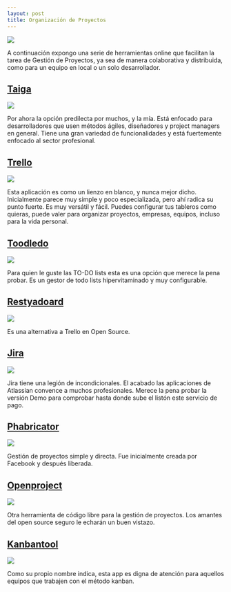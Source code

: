 ```yaml
---
layout: post
title: Organización de Proyectos
---
```


![](http://www.ledfish.com/wp-content/uploads/2010/07/organizacion-de-proyectos-intro1.jpg)

A continuación expongo una serie de herramientas online que facilitan la tarea de Gestión de Proyectos, ya sea de manera colaborativa y distribuida, como para un equipo en local o un solo desarrollador.

## [Taiga][b4bb795c]

  [b4bb795c]: https://taiga.io/ "Taiga"

![](https://d1us95wkqce0jo.cloudfront.net/site/company/logo/22675_423375.jpg)

Por ahora la opción predilecta por muchos, y la mía. Está enfocado para desarrolladores que usen métodos ágiles, diseñadores y project managers en general. Tiene una gran variedad de funcionalidades y está fuertemente enfocado al sector profesional.

## [Trello](https://trello.com/)

![](https://www.easy-insight.com/images/trello.png)

Esta aplicación es como un lienzo en blanco, y nunca mejor dicho. Inicialmente parece muy simple y poco especializada, pero  ahí radica su punto fuerte.
Es muy versátil y fácil. Puedes configurar tus tableros como quieras, puede valer para organizar proyectos, empresas, equipos, incluso para la vida personal.



## [Toodledo](https://www.toodledo.com/)
![](http://static.toodledo.com/libs/images/logo-dark.png)

Para quien le guste las TO-DO lists esta es una opción que merece la pena probar. Es un gestor de todo lists hipervitaminado y muy configurable.

## [Restyadoard](http://restya.com/)
![](http://restya.com/images/logo.png)

Es una alternativa a Trello en Open Source.

## [Jira](https://es.atlassian.com/software/jira)
![](http://astah.net/features/atlassian/jira-logo.png)

Jira tiene una legión de incondicionales. El acabado las aplicaciones de Atlassian convence a muchos profesionales. Merece la pena probar la versión Demo para comprobar hasta donde sube el listón este servicio de pago.

## [Phabricator](https://www.phacility.com/)
![](http://povilasb.com/_images/phabricator_logo.png)

Gestión de proyectos simple y directa. Fue inicialmente creada por Facebook y después liberada.

## [Openproject](https://www.openproject.org/)
![](https://www.openproject.org/wp-content/uploads/sites/7/2015/04/logo_openproject_foundation-300x119.png)

Otra herramienta de código libre para la gestión de proyectos. Los amantes del open source seguro le echarán un buen vistazo.


## [Kanbantool](https://kanbantool.com/es/)
![](https://static2.financesonline.com/uploads/2015/05/kanbanth-220x90.png)

Como su propio nombre indica, esta app es digna de atención para aquellos equipos que trabajen con el método kanban.

